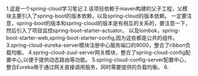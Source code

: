 1.这是一个spring-cloud学习笔记
2.该项目依赖于maven构建的父子工程，父模块主要引入了spring-boot的版本依赖，以及spring-cloud的版本依赖。
一定要注意，spring-boot的版本和spring-cloud的版本是有相互的关系的，要注意一下，
然后引入了项目监控spring-boot-starter-actuator。
以及lombok，spring-boot-starter-web,spring-boot-starter-config,因为这些都是公共的组件。
3.spring-cloud-eureka-server模块注册中心服务端口的9000，整合了ribbon负载均衡。
4.spring-cloud-zuul-server网关模块，整合了spring-cloud-config配置中心,以便于提供动态路由等功能。
5.spring-cloud-config-server配置中心，整合Eureka用于通过网关直接调用服务，同时需要提供的负载均衡。
6.